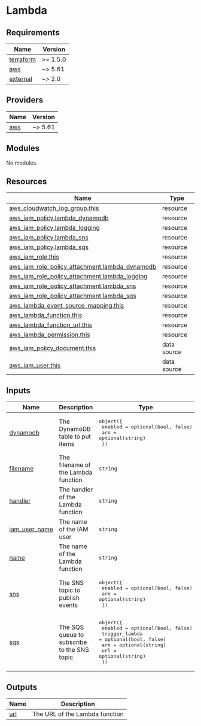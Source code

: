 # Lambda

<!-- BEGINNING OF PRE-COMMIT-TERRAFORM DOCS HOOK -->
## Requirements

| Name | Version |
|------|---------|
| <a name="requirement_terraform"></a> [terraform](#requirement\_terraform) | >= 1.5.0 |
| <a name="requirement_aws"></a> [aws](#requirement\_aws) | ~> 5.61 |
| <a name="requirement_external"></a> [external](#requirement\_external) | ~> 2.0 |

## Providers

| Name | Version |
|------|---------|
| <a name="provider_aws"></a> [aws](#provider\_aws) | ~> 5.61 |

## Modules

No modules.

## Resources

| Name | Type |
|------|------|
| [aws_cloudwatch_log_group.this](https://registry.terraform.io/providers/hashicorp/aws/latest/docs/resources/cloudwatch_log_group) | resource |
| [aws_iam_policy.lambda_dynamodb](https://registry.terraform.io/providers/hashicorp/aws/latest/docs/resources/iam_policy) | resource |
| [aws_iam_policy.lambda_logging](https://registry.terraform.io/providers/hashicorp/aws/latest/docs/resources/iam_policy) | resource |
| [aws_iam_policy.lambda_sns](https://registry.terraform.io/providers/hashicorp/aws/latest/docs/resources/iam_policy) | resource |
| [aws_iam_policy.lambda_sqs](https://registry.terraform.io/providers/hashicorp/aws/latest/docs/resources/iam_policy) | resource |
| [aws_iam_role.this](https://registry.terraform.io/providers/hashicorp/aws/latest/docs/resources/iam_role) | resource |
| [aws_iam_role_policy_attachment.lambda_dynamodb](https://registry.terraform.io/providers/hashicorp/aws/latest/docs/resources/iam_role_policy_attachment) | resource |
| [aws_iam_role_policy_attachment.lambda_logging](https://registry.terraform.io/providers/hashicorp/aws/latest/docs/resources/iam_role_policy_attachment) | resource |
| [aws_iam_role_policy_attachment.lambda_sns](https://registry.terraform.io/providers/hashicorp/aws/latest/docs/resources/iam_role_policy_attachment) | resource |
| [aws_iam_role_policy_attachment.lambda_sqs](https://registry.terraform.io/providers/hashicorp/aws/latest/docs/resources/iam_role_policy_attachment) | resource |
| [aws_lambda_event_source_mapping.this](https://registry.terraform.io/providers/hashicorp/aws/latest/docs/resources/lambda_event_source_mapping) | resource |
| [aws_lambda_function.this](https://registry.terraform.io/providers/hashicorp/aws/latest/docs/resources/lambda_function) | resource |
| [aws_lambda_function_url.this](https://registry.terraform.io/providers/hashicorp/aws/latest/docs/resources/lambda_function_url) | resource |
| [aws_lambda_permission.this](https://registry.terraform.io/providers/hashicorp/aws/latest/docs/resources/lambda_permission) | resource |
| [aws_iam_policy_document.this](https://registry.terraform.io/providers/hashicorp/aws/latest/docs/data-sources/iam_policy_document) | data source |
| [aws_iam_user.this](https://registry.terraform.io/providers/hashicorp/aws/latest/docs/data-sources/iam_user) | data source |

## Inputs

| Name | Description | Type | Default | Required |
|------|-------------|------|---------|:--------:|
| <a name="input_dynamodb"></a> [dynamodb](#input\_dynamodb) | The DynamoDB table to put items | <pre>object({<br>    enabled = optional(bool, false)<br>    arn     = optional(string)<br>  })</pre> | n/a | yes |
| <a name="input_filename"></a> [filename](#input\_filename) | The filename of the Lambda function | `string` | n/a | yes |
| <a name="input_handler"></a> [handler](#input\_handler) | The handler of the Lambda function | `string` | n/a | yes |
| <a name="input_iam_user_name"></a> [iam\_user\_name](#input\_iam\_user\_name) | The name of the IAM user | `string` | n/a | yes |
| <a name="input_name"></a> [name](#input\_name) | The name of the Lambda function | `string` | n/a | yes |
| <a name="input_sns"></a> [sns](#input\_sns) | The SNS topic to publish events | <pre>object({<br>    enabled = optional(bool, false)<br>    arn     = optional(string)<br>  })</pre> | n/a | yes |
| <a name="input_sqs"></a> [sqs](#input\_sqs) | The SQS queue to subscribe to the SNS topic | <pre>object({<br>    enabled        = optional(bool, false)<br>    trigger_lambda = optional(bool, false)<br>    arn            = optional(string)<br>    url            = optional(string)<br>  })</pre> | n/a | yes |

## Outputs

| Name | Description |
|------|-------------|
| <a name="output_url"></a> [url](#output\_url) | The URL of the Lambda function |
<!-- END OF PRE-COMMIT-TERRAFORM DOCS HOOK -->
